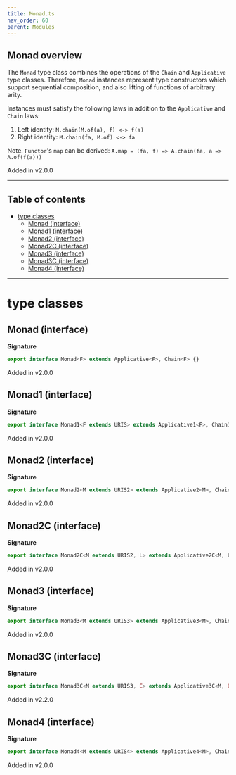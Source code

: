 ```yaml
---
title: Monad.ts
nav_order: 60
parent: Modules
---
```


## Monad overview

The `Monad` type class combines the operations of the `Chain` and
`Applicative` type classes. Therefore, `Monad` instances represent type
constructors which support sequential composition, and also lifting of
functions of arbitrary arity.

Instances must satisfy the following laws in addition to the `Applicative` and `Chain` laws:

1. Left identity: `M.chain(M.of(a), f) <-> f(a)`
2. Right identity: `M.chain(fa, M.of) <-> fa`

Note. `Functor`'s `map` can be derived: `A.map = (fa, f) => A.chain(fa, a => A.of(f(a)))`

Added in v2.0.0

---

<h2 class="text-delta">Table of contents</h2>

- [type classes](#type-classes)
  - [Monad (interface)](#monad-interface)
  - [Monad1 (interface)](#monad1-interface)
  - [Monad2 (interface)](#monad2-interface)
  - [Monad2C (interface)](#monad2c-interface)
  - [Monad3 (interface)](#monad3-interface)
  - [Monad3C (interface)](#monad3c-interface)
  - [Monad4 (interface)](#monad4-interface)

---

# type classes

## Monad (interface)

**Signature**

```ts
export interface Monad<F> extends Applicative<F>, Chain<F> {}
```

Added in v2.0.0

## Monad1 (interface)

**Signature**

```ts
export interface Monad1<F extends URIS> extends Applicative1<F>, Chain1<F> {}
```

Added in v2.0.0

## Monad2 (interface)

**Signature**

```ts
export interface Monad2<M extends URIS2> extends Applicative2<M>, Chain2<M> {}
```

Added in v2.0.0

## Monad2C (interface)

**Signature**

```ts
export interface Monad2C<M extends URIS2, L> extends Applicative2C<M, L>, Chain2C<M, L> {}
```

Added in v2.0.0

## Monad3 (interface)

**Signature**

```ts
export interface Monad3<M extends URIS3> extends Applicative3<M>, Chain3<M> {}
```

Added in v2.0.0

## Monad3C (interface)

**Signature**

```ts
export interface Monad3C<M extends URIS3, E> extends Applicative3C<M, E>, Chain3C<M, E> {}
```

Added in v2.2.0

## Monad4 (interface)

**Signature**

```ts
export interface Monad4<M extends URIS4> extends Applicative4<M>, Chain4<M> {}
```

Added in v2.0.0
